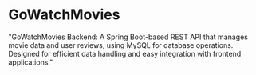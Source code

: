 # GoWatchMovies
 "GoWatchMovies Backend: A Spring Boot-based REST API that manages movie data and user reviews, using MySQL for database operations. Designed for efficient data handling and easy integration with frontend applications."
